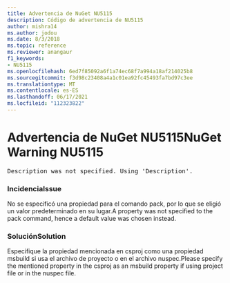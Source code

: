 ```yaml
---
title: Advertencia de NuGet NU5115
description: Código de advertencia de NU5115
author: mishra14
ms.author: jodou
ms.date: 8/3/2018
ms.topic: reference
ms.reviewer: anangaur
f1_keywords:
- NU5115
ms.openlocfilehash: 6ed7f85092a6f1a74ec68f7a994a18af214025b8
ms.sourcegitcommit: f3d98c23408a4a1c01ea92fc45493fa7bd97c3ee
ms.translationtype: MT
ms.contentlocale: es-ES
ms.lasthandoff: 06/17/2021
ms.locfileid: "112323822"
---
```

# <a name="nuget-warning-nu5115"></a><span data-ttu-id="ebaff-103">Advertencia de NuGet NU5115</span><span class="sxs-lookup"><span data-stu-id="ebaff-103">NuGet Warning NU5115</span></span>
<pre>Description was not specified. Using 'Description'.</pre>

### <a name="issue"></a><span data-ttu-id="ebaff-104">Incidencia</span><span class="sxs-lookup"><span data-stu-id="ebaff-104">Issue</span></span>

<span data-ttu-id="ebaff-105">No se especificó una propiedad para el comando pack, por lo que se eligió un valor predeterminado en su lugar.</span><span class="sxs-lookup"><span data-stu-id="ebaff-105">A property was not specified to the pack command, hence a default value was chosen instead.</span></span>


### <a name="solution"></a><span data-ttu-id="ebaff-106">Solución</span><span class="sxs-lookup"><span data-stu-id="ebaff-106">Solution</span></span>

<span data-ttu-id="ebaff-107">Especifique la propiedad mencionada en csproj como una propiedad msbuild si usa el archivo de proyecto o en el archivo nuspec.</span><span class="sxs-lookup"><span data-stu-id="ebaff-107">Please specify the mentioned property in the csproj as an msbuild property if using project file or in the nuspec file.</span></span>

